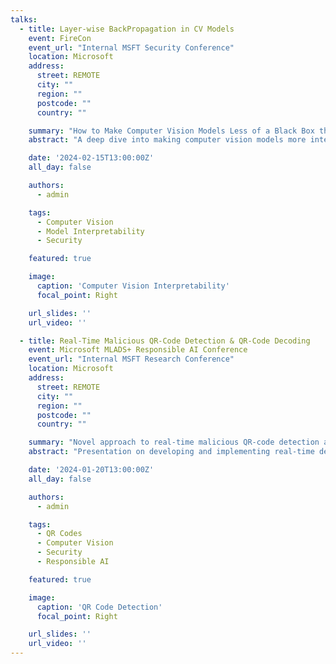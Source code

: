 ```yaml
---
talks:
  - title: Layer-wise BackPropagation in CV Models
    event: FireCon
    event_url: "Internal MSFT Security Conference"
    location: Microsoft
    address:
      street: REMOTE
      city: ""
      region: ""
      postcode: ""
      country: ""

    summary: "How to Make Computer Vision Models Less of a Black Box through Layer-wise Back Propagation"
    abstract: "A deep dive into making computer vision models more interpretable through layer-wise back propagation techniques. This talk focuses on security applications and incident response scenarios."

    date: '2024-02-15T13:00:00Z'
    all_day: false

    authors:
      - admin

    tags:
      - Computer Vision
      - Model Interpretability
      - Security

    featured: true

    image:
      caption: 'Computer Vision Interpretability'
      focal_point: Right

    url_slides: ''
    url_video: ''

  - title: Real-Time Malicious QR-Code Detection & QR-Code Decoding
    event: Microsoft MLADS+ Responsible AI Conference
    event_url: "Internal MSFT Research Conference"
    location: Microsoft
    address:
      street: REMOTE
      city: ""
      region: ""
      postcode: ""
      country: ""

    summary: "Novel approach to real-time malicious QR-code detection and decoding"
    abstract: "Presentation on developing and implementing real-time detection systems for malicious QR codes, focusing on responsible AI practices and security implications."

    date: '2024-01-20T13:00:00Z'
    all_day: false

    authors:
      - admin

    tags:
      - QR Codes
      - Computer Vision
      - Security
      - Responsible AI

    featured: true

    image:
      caption: 'QR Code Detection'
      focal_point: Right

    url_slides: ''
    url_video: ''
---
```

